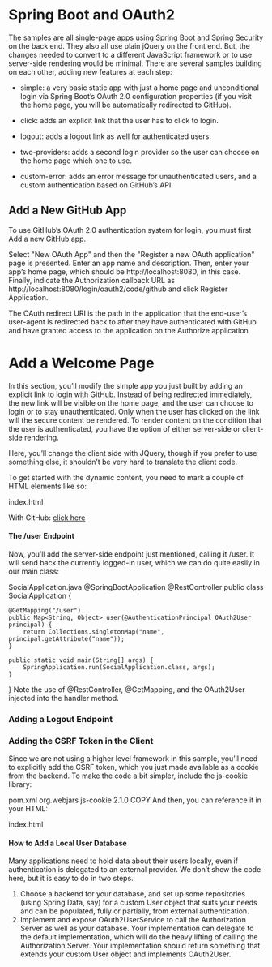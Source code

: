 # Spring Boot and OAuth2
The samples are all single-page apps using Spring Boot and Spring Security on the back end. They also all use plain jQuery on the front end. But, the changes needed to convert to a different JavaScript framework or to use server-side rendering would be minimal.
There are several samples building on each other, adding new features at each step:

* simple: a very basic static app with just a home page and unconditional login via Spring Boot’s OAuth 2.0 configuration properties (if you visit the home page, you will be automatically redirected to GitHub).
* click: adds an explicit link that the user has to click to login.

* logout: adds a logout link as well for authenticated users.

* two-providers: adds a second login provider so the user can choose on the home page which one to use.
* custom-error: adds an error message for unauthenticated users, and a custom authentication based on GitHub’s API.
## Add a New GitHub App
To use GitHub’s OAuth 2.0 authentication system for login, you must first Add a new GitHub app.

Select "New OAuth App" and then the "Register a new OAuth application" page is presented. Enter an app name and description. Then, enter your app’s home page, which should be http://localhost:8080, in this case. Finally, indicate the Authorization callback URL as http://localhost:8080/login/oauth2/code/github and click Register Application.

The OAuth redirect URI is the path in the application that the end-user’s user-agent is redirected back to after they have authenticated with GitHub and have granted access to the application on the Authorize application 
# Add a Welcome Page
In this section, you’ll modify the simple app you just built by adding an explicit link to login with GitHub. Instead of being redirected immediately, the new link will be visible on the home page, and the user can choose to login or to stay unauthenticated. Only when the user has clicked on the link will the secure content be rendered.
To render content on the condition that the user is authenticated, you have the option of either server-side or client-side rendering.

Here, you’ll change the client side with JQuery, though if you prefer to use something else, it shouldn’t be very hard to translate the client code.

To get started with the dynamic content, you need to mark a couple of HTML elements like so:

index.html
<div class="container unauthenticated">
    With GitHub: <a href="/oauth2/authorization/github">click here</a>
</div>
<div class="container authenticated" style="display:none">
    Logged in as: <span id="user"></span>
</div>

#### The /user Endpoint
Now, you’ll add the server-side endpoint just mentioned, calling it /user. It will send back the currently logged-in user, which we can do quite easily in our main class:

SocialApplication.java
@SpringBootApplication
@RestController
public class SocialApplication {

    @GetMapping("/user")
    public Map<String, Object> user(@AuthenticationPrincipal OAuth2User principal) {
        return Collections.singletonMap("name", principal.getAttribute("name"));
    }

    public static void main(String[] args) {
        SpringApplication.run(SocialApplication.class, args);
    }

}
Note the use of @RestController, @GetMapping, and the OAuth2User injected into the handler method.

### Adding a Logout Endpoint

### Adding the CSRF Token in the Client
Since we are not using a higher level framework in this sample, you’ll need to explicitly add the CSRF token, which you just made available as a cookie from the backend. To make the code a bit simpler, include the js-cookie library:

pom.xml
<dependency>
    <groupId>org.webjars</groupId>
    <artifactId>js-cookie</artifactId>
    <version>2.1.0</version>
</dependency>COPY
And then, you can reference it in your HTML:

index.html
<script type="text/javascript" src="/webjars/js-cookie/js.cookie.js"></script>

#### How to Add a Local User Database
Many applications need to hold data about their users locally, even if authentication is delegated to an external provider. We don’t show the code here, but it is easy to do in two steps.
1. Choose a backend for your database, and set up some repositories (using Spring Data, say) for a custom User object that suits your needs and can be populated, fully or partially, from external authentication.
2. Implement and expose OAuth2UserService to call the Authorization Server as well as your database. Your implementation can delegate to the default implementation, which will do the heavy lifting of calling the Authorization Server. Your implementation should return something that extends your custom User object and implements OAuth2User.


